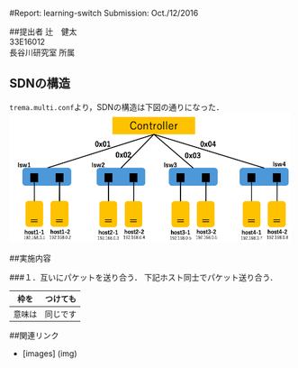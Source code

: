 #Report: learning-switch
Submission: Oct./12/2016  


##提出者
辻　健太  
33E16012  
長谷川研究室 所属  


## SDNの構造
`trema.multi.conf`より，SDNの構造は下図の通りになった．  
<img src="img/NetworkStructure.png" width="500px">  


##実施内容

###１．互いにパケットを送り合う．
下記ホスト同士でパケット送り合う．  

|枠を   | つけても |  
|-------|----------|  
|意味は | 同じです |  


##関連リンク
* [images] (img)
